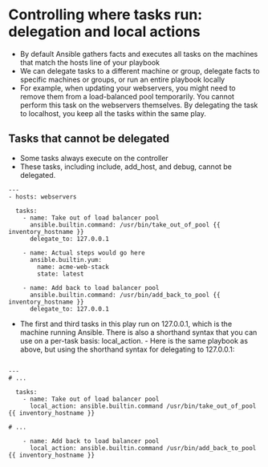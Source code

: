 # Controlling where tasks run: delegation and local actions
 - By default Ansible gathers facts and executes all tasks on the machines that match the hosts line of your playbook
  - We can delegate tasks to a different machine or group, delegate facts to specific machines or groups, or run an entire playbook locally
  - For example, when updating your webservers, you might need to remove them from a load-balanced pool temporarily. You cannot perform this task on the webservers themselves. By delegating the task to localhost, you keep all the tasks within the same play.

## Tasks that cannot be delegated
 - Some tasks always execute on the controller
 - These tasks, including include, add_host, and debug, cannot be delegated.

```
---
- hosts: webservers

  tasks:
    - name: Take out of load balancer pool
      ansible.builtin.command: /usr/bin/take_out_of_pool {{ inventory_hostname }}
      delegate_to: 127.0.0.1

    - name: Actual steps would go here
      ansible.builtin.yum:
        name: acme-web-stack
        state: latest

    - name: Add back to load balancer pool
      ansible.builtin.command: /usr/bin/add_back_to_pool {{ inventory_hostname }}
      delegate_to: 127.0.0.1

```

 - The first and third tasks in this play run on 127.0.0.1, which is the machine running Ansible. There is also a shorthand syntax that you can use on a per-task basis: local_action.  - Here is the same playbook as above, but using the shorthand syntax for delegating to 127.0.0.1:

```

---
# ...

  tasks:
    - name: Take out of load balancer pool
      local_action: ansible.builtin.command /usr/bin/take_out_of_pool {{ inventory_hostname }}

# ...

    - name: Add back to load balancer pool
      local_action: ansible.builtin.command /usr/bin/add_back_to_pool {{ inventory_hostname }}

```

